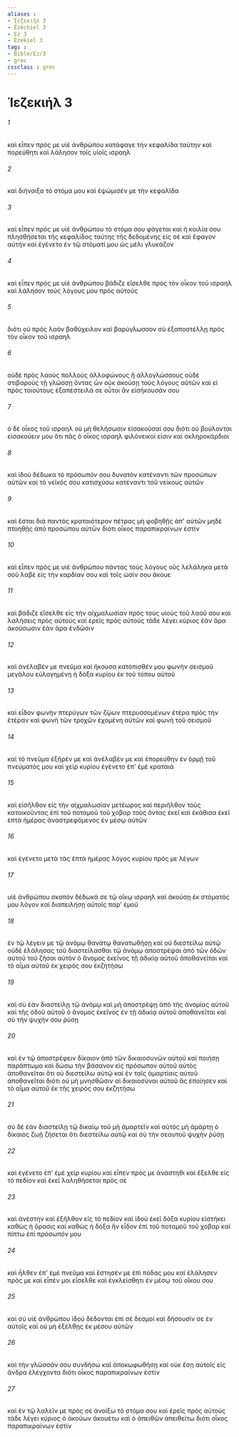 ```yaml
---
aliases : 
- Ἰεζεκιήλ 3
- Ézéchiel 3
- Ez 3
- Ezekiel 3
tags : 
- Bible/Ez/3
- grec
cssclass : grec
---
```


# Ἰεζεκιήλ 3

###### 1
καὶ εἶπεν πρός με υἱὲ ἀνθρώπου κατάφαγε τὴν κεφαλίδα ταύτην καὶ πορεύθητι καὶ λάλησον τοῖς υἱοῖς ισραηλ
###### 2
καὶ διήνοιξα τὸ στόμα μου καὶ ἐψώμισέν με τὴν κεφαλίδα
###### 3
καὶ εἶπεν πρός με υἱὲ ἀνθρώπου τὸ στόμα σου φάγεται καὶ ἡ κοιλία σου πλησθήσεται τῆς κεφαλίδος ταύτης τῆς δεδομένης εἰς σέ καὶ ἔφαγον αὐτήν καὶ ἐγένετο ἐν τῷ στόματί μου ὡς μέλι γλυκάζον
###### 4
καὶ εἶπεν πρός με υἱὲ ἀνθρώπου βάδιζε εἴσελθε πρὸς τὸν οἶκον τοῦ ισραηλ καὶ λάλησον τοὺς λόγους μου πρὸς αὐτούς
###### 5
διότι οὐ πρὸς λαὸν βαθύχειλον καὶ βαρύγλωσσον σὺ ἐξαποστέλλῃ πρὸς τὸν οἶκον τοῦ ισραηλ
###### 6
οὐδὲ πρὸς λαοὺς πολλοὺς ἀλλοφώνους ἢ ἀλλογλώσσους οὐδὲ στιβαροὺς τῇ γλώσσῃ ὄντας ὧν οὐκ ἀκούσῃ τοὺς λόγους αὐτῶν καὶ εἰ πρὸς τοιούτους ἐξαπέστειλά σε οὗτοι ἂν εἰσήκουσάν σου
###### 7
ὁ δὲ οἶκος τοῦ ισραηλ οὐ μὴ θελήσωσιν εἰσακοῦσαί σου διότι οὐ βούλονται εἰσακούειν μου ὅτι πᾶς ὁ οἶκος ισραηλ φιλόνεικοί εἰσιν καὶ σκληροκάρδιοι
###### 8
καὶ ἰδοὺ δέδωκα τὸ πρόσωπόν σου δυνατὸν κατέναντι τῶν προσώπων αὐτῶν καὶ τὸ νεῖκός σου κατισχύσω κατέναντι τοῦ νείκους αὐτῶν
###### 9
καὶ ἔσται διὰ παντὸς κραταιότερον πέτρας μὴ φοβηθῇς ἀπ' αὐτῶν μηδὲ πτοηθῇς ἀπὸ προσώπου αὐτῶν διότι οἶκος παραπικραίνων ἐστίν
###### 10
καὶ εἶπεν πρός με υἱὲ ἀνθρώπου πάντας τοὺς λόγους οὓς λελάληκα μετὰ σοῦ λαβὲ εἰς τὴν καρδίαν σου καὶ τοῖς ὠσίν σου ἄκουε
###### 11
καὶ βάδιζε εἴσελθε εἰς τὴν αἰχμαλωσίαν πρὸς τοὺς υἱοὺς τοῦ λαοῦ σου καὶ λαλήσεις πρὸς αὐτοὺς καὶ ἐρεῖς πρὸς αὐτούς τάδε λέγει κύριος ἐὰν ἄρα ἀκούσωσιν ἐὰν ἄρα ἐνδῶσιν
###### 12
καὶ ἀνέλαβέν με πνεῦμα καὶ ἤκουσα κατόπισθέν μου φωνὴν σεισμοῦ μεγάλου εὐλογημένη ἡ δόξα κυρίου ἐκ τοῦ τόπου αὐτοῦ
###### 13
καὶ εἶδον φωνὴν πτερύγων τῶν ζῴων πτερυσσομένων ἑτέρα πρὸς τὴν ἑτέραν καὶ φωνὴ τῶν τροχῶν ἐχομένη αὐτῶν καὶ φωνὴ τοῦ σεισμοῦ
###### 14
καὶ τὸ πνεῦμα ἐξῆρέν με καὶ ἀνέλαβέν με καὶ ἐπορεύθην ἐν ὁρμῇ τοῦ πνεύματός μου καὶ χεὶρ κυρίου ἐγένετο ἐπ' ἐμὲ κραταιά
###### 15
καὶ εἰσῆλθον εἰς τὴν αἰχμαλωσίαν μετέωρος καὶ περιῆλθον τοὺς κατοικοῦντας ἐπὶ τοῦ ποταμοῦ τοῦ χοβαρ τοὺς ὄντας ἐκεῖ καὶ ἐκάθισα ἐκεῖ ἑπτὰ ἡμέρας ἀναστρεφόμενος ἐν μέσῳ αὐτῶν
###### 16
καὶ ἐγένετο μετὰ τὰς ἑπτὰ ἡμέρας λόγος κυρίου πρός με λέγων
###### 17
υἱὲ ἀνθρώπου σκοπὸν δέδωκά σε τῷ οἴκῳ ισραηλ καὶ ἀκούσῃ ἐκ στόματός μου λόγον καὶ διαπειλήσῃ αὐτοῖς παρ' ἐμοῦ
###### 18
ἐν τῷ λέγειν με τῷ ἀνόμῳ θανάτῳ θανατωθήσῃ καὶ οὐ διεστείλω αὐτῷ οὐδὲ ἐλάλησας τοῦ διαστείλασθαι τῷ ἀνόμῳ ἀποστρέψαι ἀπὸ τῶν ὁδῶν αὐτοῦ τοῦ ζῆσαι αὐτόν ὁ ἄνομος ἐκεῖνος τῇ ἀδικίᾳ αὐτοῦ ἀποθανεῖται καὶ τὸ αἷμα αὐτοῦ ἐκ χειρός σου ἐκζητήσω
###### 19
καὶ σὺ ἐὰν διαστείλῃ τῷ ἀνόμῳ καὶ μὴ ἀποστρέψῃ ἀπὸ τῆς ἀνομίας αὐτοῦ καὶ τῆς ὁδοῦ αὐτοῦ ὁ ἄνομος ἐκεῖνος ἐν τῇ ἀδικίᾳ αὐτοῦ ἀποθανεῖται καὶ σὺ τὴν ψυχήν σου ῥύσῃ
###### 20
καὶ ἐν τῷ ἀποστρέφειν δίκαιον ἀπὸ τῶν δικαιοσυνῶν αὐτοῦ καὶ ποιήσῃ παράπτωμα καὶ δώσω τὴν βάσανον εἰς πρόσωπον αὐτοῦ αὐτὸς ἀποθανεῖται ὅτι οὐ διεστείλω αὐτῷ καὶ ἐν ταῖς ἁμαρτίαις αὐτοῦ ἀποθανεῖται διότι οὐ μὴ μνησθῶσιν αἱ δικαιοσύναι αὐτοῦ ἃς ἐποίησεν καὶ τὸ αἷμα αὐτοῦ ἐκ τῆς χειρός σου ἐκζητήσω
###### 21
σὺ δὲ ἐὰν διαστείλῃ τῷ δικαίῳ τοῦ μὴ ἁμαρτεῖν καὶ αὐτὸς μὴ ἁμάρτῃ ὁ δίκαιος ζωῇ ζήσεται ὅτι διεστείλω αὐτῷ καὶ σὺ τὴν σεαυτοῦ ψυχὴν ῥύσῃ
###### 22
καὶ ἐγένετο ἐπ' ἐμὲ χεὶρ κυρίου καὶ εἶπεν πρός με ἀνάστηθι καὶ ἔξελθε εἰς τὸ πεδίον καὶ ἐκεῖ λαληθήσεται πρὸς σέ
###### 23
καὶ ἀνέστην καὶ ἐξῆλθον εἰς τὸ πεδίον καὶ ἰδοὺ ἐκεῖ δόξα κυρίου εἱστήκει καθὼς ἡ ὅρασις καὶ καθὼς ἡ δόξα ἣν εἶδον ἐπὶ τοῦ ποταμοῦ τοῦ χοβαρ καὶ πίπτω ἐπὶ πρόσωπόν μου
###### 24
καὶ ἦλθεν ἐπ' ἐμὲ πνεῦμα καὶ ἔστησέν με ἐπὶ πόδας μου καὶ ἐλάλησεν πρός με καὶ εἶπέν μοι εἴσελθε καὶ ἐγκλείσθητι ἐν μέσῳ τοῦ οἴκου σου
###### 25
καὶ σύ υἱὲ ἀνθρώπου ἰδοὺ δέδονται ἐπὶ σὲ δεσμοί καὶ δήσουσίν σε ἐν αὐτοῖς καὶ οὐ μὴ ἐξέλθῃς ἐκ μέσου αὐτῶν
###### 26
καὶ τὴν γλῶσσάν σου συνδήσω καὶ ἀποκωφωθήσῃ καὶ οὐκ ἔσῃ αὐτοῖς εἰς ἄνδρα ἐλέγχοντα διότι οἶκος παραπικραίνων ἐστίν
###### 27
καὶ ἐν τῷ λαλεῖν με πρὸς σὲ ἀνοίξω τὸ στόμα σου καὶ ἐρεῖς πρὸς αὐτούς τάδε λέγει κύριος ὁ ἀκούων ἀκουέτω καὶ ὁ ἀπειθῶν ἀπειθείτω διότι οἶκος παραπικραίνων ἐστίν
